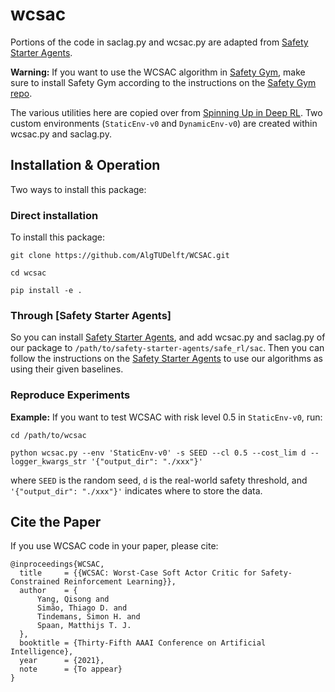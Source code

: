 # wcsac 

Portions of the code in saclag.py and wcsac.py are adapted from [Safety Starter Agents](https://github.com/openai/safety-starter-agents).

**Warning:** If you want to use the WCSAC algorithm in [Safety Gym](https://github.com/openai/safety-gym), make sure to install Safety Gym according to the instructions on the [Safety Gym repo](https://github.com/openai/safety-gym).

The various utilities here are copied over from [Spinning Up in Deep RL](https://github.com/openai/spinningup/tree/master/spinup/utils). 
Two custom environments (`StaticEnv-v0` and `DynamicEnv-v0`) are created within wcsac.py and saclag.py.

## Installation & Operation

Two ways to install this package:

### Direct installation

To install this package:

```
git clone https://github.com/AlgTUDelft/WCSAC.git

cd wcsac

pip install -e .
```

### Through [Safety Starter Agents]
So you can install [Safety Starter Agents](https://github.com/openai/safety-starter-agents), and add wcsac.py and saclag.py of our package to `/path/to/safety-starter-agents/safe_rl/sac`.
Then you can follow the instructions on the [Safety Starter Agents](https://github.com/openai/safety-starter-agents) to use our algorithms as using their given baselines.

### Reproduce Experiments
**Example:** If you want to test WCSAC with risk level 0.5 in `StaticEnv-v0`, run:
```
cd /path/to/wcsac

python wcsac.py --env 'StaticEnv-v0' -s SEED --cl 0.5 --cost_lim d --logger_kwargs_str '{"output_dir": "./xxx"}'
```
where `SEED` is the random seed, `d` is the real-world safety threshold, and `'{"output_dir": "./xxx"}'` indicates where to store the data. 



## Cite the Paper

If you use WCSAC code in your paper, please cite:

```
@inproceedings{WCSAC,
  title     = {{WCSAC: Worst-Case Soft Actor Critic for Safety-Constrained Reinforcement Learning}},
  author    = {
      Yang, Qisong and 
      Simão, Thiago D. and
      Tindemans, Simon H. and
      Spaan, Matthijs T. J.
  },
  booktitle = {Thirty-Fifth AAAI Conference on Artificial Intelligence},
  year      = {2021},
  note      = {To appear}
}
```


